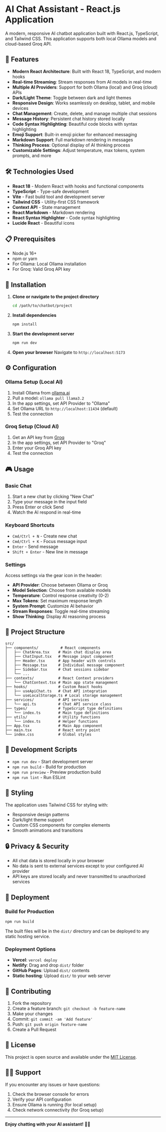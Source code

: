 # AI Chat Assistant - React.js Application

A modern, responsive AI chatbot application built with React.js, TypeScript, and Tailwind CSS. This application supports both local Ollama models and cloud-based Groq API.

## 🚀 Features

- **Modern React Architecture**: Built with React 18, TypeScript, and modern hooks
- **Real-time Streaming**: Stream responses from AI models in real-time
- **Multiple AI Providers**: Support for both Ollama (local) and Groq (cloud) APIs
- **Dark/Light Theme**: Toggle between dark and light themes
- **Responsive Design**: Works seamlessly on desktop, tablet, and mobile devices
- **Chat Management**: Create, delete, and manage multiple chat sessions
- **Message History**: Persistent chat history stored locally
- **Code Syntax Highlighting**: Beautiful code blocks with syntax highlighting
- **Emoji Support**: Built-in emoji picker for enhanced messaging
- **Markdown Support**: Full markdown rendering in messages
- **Thinking Process**: Optional display of AI thinking process
- **Customizable Settings**: Adjust temperature, max tokens, system prompts, and more

## 🛠 Technologies Used

- **React 18** - Modern React with hooks and functional components
- **TypeScript** - Type-safe development
- **Vite** - Fast build tool and development server
- **Tailwind CSS** - Utility-first CSS framework
- **Context API** - State management
- **React Markdown** - Markdown rendering
- **React Syntax Highlighter** - Code syntax highlighting
- **Lucide React** - Beautiful icons

## 📋 Prerequisites

- Node.js 16+ 
- npm or yarn
- For Ollama: Local Ollama installation
- For Groq: Valid Groq API key

## 🚀 Installation

1. **Clone or navigate to the project directory**
   ```bash
   cd /path/to/chatbot/project
   ```

2. **Install dependencies**
   ```bash
   npm install
   ```

3. **Start the development server**
   ```bash
   npm run dev
   ```

4. **Open your browser**
   Navigate to `http://localhost:5173`

## ⚙️ Configuration

### Ollama Setup (Local AI)

1. Install Ollama from [ollama.ai](https://ollama.ai)
2. Pull a model: `ollama pull llama3.2`
3. In the app settings, set API Provider to "Ollama"
4. Set Ollama URL to `http://localhost:11434` (default)
5. Test the connection

### Groq Setup (Cloud AI)

1. Get an API key from [Groq](https://groq.com)
2. In the app settings, set API Provider to "Groq"
3. Enter your Groq API key
4. Test the connection

## 🎮 Usage

### Basic Chat
1. Start a new chat by clicking "New Chat"
2. Type your message in the input field
3. Press Enter or click Send
4. Watch the AI respond in real-time

### Keyboard Shortcuts
- `Cmd/Ctrl + N` - Create new chat
- `Cmd/Ctrl + K` - Focus message input
- `Enter` - Send message
- `Shift + Enter` - New line in message

### Settings
Access settings via the gear icon in the header:
- **API Provider**: Choose between Ollama or Groq
- **Model Selection**: Choose from available models
- **Temperature**: Control response creativity (0-2)
- **Max Tokens**: Set maximum response length
- **System Prompt**: Customize AI behavior
- **Stream Responses**: Toggle real-time streaming
- **Show Thinking**: Display AI reasoning process

## 📁 Project Structure

```
src/
├── components/          # React components
│   ├── ChatArea.tsx    # Main chat display area
│   ├── ChatInput.tsx   # Message input component
│   ├── Header.tsx      # App header with controls
│   ├── Message.tsx     # Individual message component
│   ├── Sidebar.tsx     # Chat sessions sidebar
│   └── ...
├── contexts/           # React Context providers
│   └── ChatContext.tsx # Main app state management
├── hooks/              # Custom React hooks
│   ├── useApiChat.ts   # Chat API integration
│   └── useLocalStorage.ts # Local storage management
├── services/           # API services
│   └── api.ts          # Chat API service class
├── types/              # TypeScript type definitions
│   └── index.ts        # Main type definitions
├── utils/              # Utility functions
│   └── index.ts        # Helper functions
├── App.tsx             # Main App component
├── main.tsx            # React entry point
└── index.css           # Global styles
```

## 🔧 Development Scripts

- `npm run dev` - Start development server
- `npm run build` - Build for production
- `npm run preview` - Preview production build
- `npm run lint` - Run ESLint

## 🎨 Styling

The application uses Tailwind CSS for styling with:
- Responsive design patterns
- Dark/light theme support
- Custom CSS components for complex elements
- Smooth animations and transitions

## 🔒 Privacy & Security

- All chat data is stored locally in your browser
- No data is sent to external services except to your configured AI provider
- API keys are stored locally and never transmitted to unauthorized services

## 🚀 Deployment

### Build for Production
```bash
npm run build
```

The built files will be in the `dist/` directory and can be deployed to any static hosting service.

### Deployment Options
- **Vercel**: `vercel deploy`
- **Netlify**: Drag and drop `dist/` folder
- **GitHub Pages**: Upload `dist/` contents
- **Static hosting**: Upload `dist/` to your web server

## 🤝 Contributing

1. Fork the repository
2. Create a feature branch: `git checkout -b feature-name`
3. Make your changes
4. Commit: `git commit -am 'Add feature'`
5. Push: `git push origin feature-name`
6. Create a Pull Request

## 📄 License

This project is open source and available under the [MIT License](LICENSE).

## 🙋‍♂️ Support

If you encounter any issues or have questions:
1. Check the browser console for errors
2. Verify your API configuration
3. Ensure Ollama is running (for local setup)
4. Check network connectivity (for Groq setup)

---

**Enjoy chatting with your AI assistant!** 🤖✨
